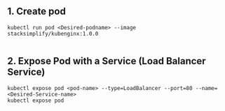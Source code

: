 ## 1. Create pod 

```
kubectl run pod <Desired-podname> --image stacksimplify/kubenginx:1.0.0 


```
## 2. Expose Pod with a Service (Load Balancer Service)

```
kubectl expose pod <pod-name> --type=LoadBalancer --port=80 --name=<Desired-Service-name>
kubectl expose pod 
```